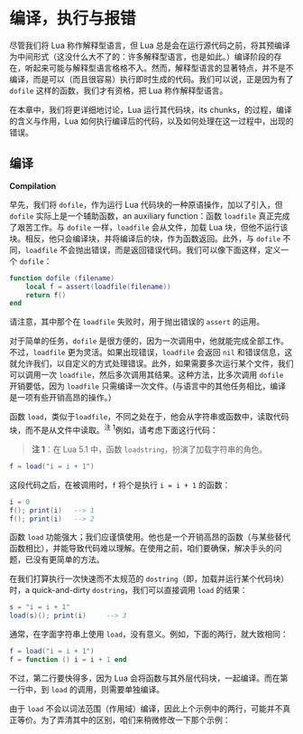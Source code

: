 # 编译，执行与报错

尽管我们将 Lua 称作解释型语言，但 Lua 总是会在运行源代码之前，将其预编译为中间形式（这没什么大不了的：许多解释型语言，也是如此。）编译阶段的存在，听起来可能与解释型语言格格不入。然而，解释型语言的显著特点，并不是不编译，而是可以（而且很容易）执行即时生成的代码。我们可以说，正是因为有了 `dofile` 这样的函数，我们才有资格，把 Lua 称作解释型语言。


在本章中，我们将更详细地讨论，Lua 运行其代码块，its chunks，的过程，编译的含义与作用，Lua 如何执行编译后的代码，以及如何处理在这一过程中，出现的错误。


## 编译

**Compilation**


早先，我们将 `dofile`，作为运行 Lua 代码块的一种原语操作，加以了引入，但 `dofile` 实际上是一个辅助函数，an auxiliary function：函数 `loadfile` 真正完成了艰苦工作。与 `dofile` 一样，`loadfile` 会从文件，加载 Lua 块，但他不运行该块。相反，他只会编译块，并将编译后的块，作为函数返回。此外，与 `dofile` 不同，`loadfile` 不会抛出错误，而是返回错误代码。我们可以像下面这样，定义一个 `dofile`：


```lua
function dofile (filename)
    local f = assert(loadfile(filename))
    return f()
end
```

请注意，其中那个在 `loadfile` 失败时，用于抛出错误的 `assert` 的运用。


对于简单的任务，`dofile` 是很方便的，因为一次调用中，他就能完成全部工作。不过，`loadfile` 更为灵活。如果出现错误，`loadfile` 会返回 `nil` 和错误信息，这就允许我们，以自定义的方式处理错误。此外，如果需要多次运行某个文件，我们可以调用一次 `loadfile`，然后多次调用其结果。这种方法，比多次调用 `dofile` 开销要低，因为 `loadfile` 只需编译一次文件。(与语言中的其他任务相比，编译是一项有些开销高昂的操作。）

函数 `load`，类似于`loadfile`，不同之处在于，他会从字符串或函数中，读取代码块，而不是从文件中读取。<sup>注 1</sup>例如，请考虑下面这行代码：

> **注 1**：在 Lua 5.1 中，函数 `loadstring`，扮演了加载字符串的角色。

```lua
f = load("i = i + 1")
```

这段代码之后，在被调用时，`f` 将个是执行 `i = i + 1` 的函数：


```lua
i = 0
f(); print(i)   --> 1
f(); print(i)   --> 2
```

函数 `load` 功能强大；我们应谨慎使用。他也是一个开销高昂的函数（与某些替代函数相比），并能导致代码难以理解。在使用之前，咱们要确保，解决手头的问题，已没有更简单的方法。

在我们打算执行一次快速而不太规范的 `dostring`（即，加载并运行某个代码块）时，a quick-and-dirty `dostring`，我们可以直接调用 `load` 的结果：


```lua
s = "i = i + 1"
load(s)(); print(i)     --> 3
```


通常，在字面字符串上使用 `load`，没有意义。例如，下面的两行，就大致相同：


```lua
f = load("i = i + 1")
f = function () i = i + 1 end
```

不过，第二行要快得多，因为 Lua 会将函数与其外层代码块，一起编译。而在第一行中，到 `load` 的调用，则需要单独编译。


由于 `load` 不会以词法范围（作用域）编译，因此上个示例中的两行，可能并不真正等价。为了弄清其中的区别，咱们来稍微修改一下那个示例：
